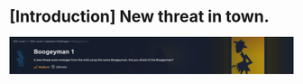 # [Introduction] New threat in town.

<div>
<img src="https://github.com/Modern-Wizard/-Introduction-New-threat-in-town.-/blob/main/ss1.png" />
</div>
